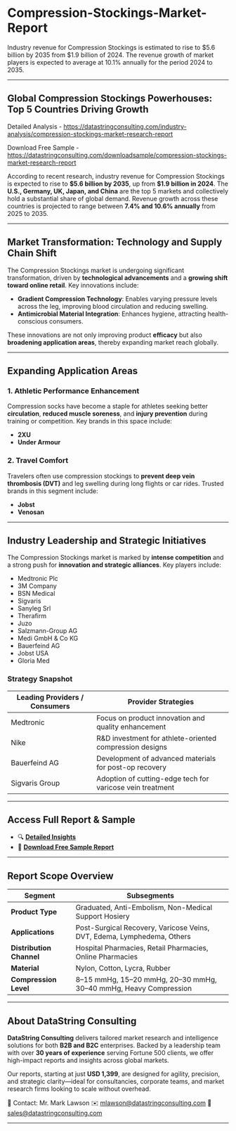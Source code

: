 # Compression-Stockings-Market-Report

Industry revenue for Compression Stockings is estimated to rise to $5.6 billion by 2035 from $1.9 billion of 2024. The revenue growth of market players is expected to average at 10.1% annually for the period 2024 to 2035.

---

## **Global Compression Stockings Powerhouses: Top 5 Countries Driving Growth**

Detailed Analysis - https://datastringconsulting.com/industry-analysis/compression-stockings-market-research-report

Download Free Sample - https://datastringconsulting.com/downloadsample/compression-stockings-market-research-report

According to recent research, industry revenue for Compression Stockings is expected to rise to **\$5.6 billion by 2035**, up from **\$1.9 billion in 2024**. The **U.S., Germany, UK, Japan, and China** are the top 5 markets and collectively hold a substantial share of global demand. Revenue growth across these countries is projected to range between **7.4% and 10.6% annually** from 2025 to 2035.

---

## **Market Transformation: Technology and Supply Chain Shift**

The Compression Stockings market is undergoing significant transformation, driven by **technological advancements** and a **growing shift toward online retail**. Key innovations include:

* **Gradient Compression Technology**: Enables varying pressure levels across the leg, improving blood circulation and reducing swelling.
* **Antimicrobial Material Integration**: Enhances hygiene, attracting health-conscious consumers.

These innovations are not only improving product **efficacy** but also **broadening application areas**, thereby expanding market reach globally.

---

## **Expanding Application Areas**

### **1. Athletic Performance Enhancement**

Compression socks have become a staple for athletes seeking better **circulation**, **reduced muscle soreness**, and **injury prevention** during training or competition. Key brands in this space include:

* **2XU**
* **Under Armour**

### **2. Travel Comfort**

Travelers often use compression stockings to **prevent deep vein thrombosis (DVT)** and leg swelling during long flights or car rides. Trusted brands in this segment include:

* **Jobst**
* **Venosan**

---

## **Industry Leadership and Strategic Initiatives**

The Compression Stockings market is marked by **intense competition** and a strong push for **innovation and strategic alliances**. Key players include:

* Medtronic Plc
* 3M Company
* BSN Medical
* Sigvaris
* Sanyleg Srl
* Therafirm
* Juzo
* Salzmann-Group AG
* Medi GmbH & Co KG
* Bauerfeind AG
* Jobst USA
* Gloria Med

### **Strategy Snapshot**

| **Leading Providers / Consumers** | **Provider Strategies**                                   |
| --------------------------------- | --------------------------------------------------------- |
| Medtronic                         | Focus on product innovation and quality enhancement       |
| Nike                              | R\&D investment for athlete-oriented compression designs  |
| Bauerfeind AG                     | Development of advanced materials for post-op recovery    |
| Sigvaris Group                    | Adoption of cutting-edge tech for varicose vein treatment |

---

## **Access Full Report & Sample**

* 🔍 [**Detailed Insights**](https://datastringconsulting.com/industry-analysis/compression-stockings-market-research-report)
* 📄 [**Download Free Sample Report**](https://datastringconsulting.com/downloadsample/compression-stockings-market-research-report)

---

## **Report Scope Overview**

| **Segment**              | **Subsegments**                                                        |
| ------------------------ | ---------------------------------------------------------------------- |
| **Product Type**         | Graduated, Anti-Embolism, Non-Medical Support Hosiery                  |
| **Applications**         | Post-Surgical Recovery, Varicose Veins, DVT, Edema, Lymphedema, Others |
| **Distribution Channel** | Hospital Pharmacies, Retail Pharmacies, Online Pharmacies              |
| **Material**             | Nylon, Cotton, Lycra, Rubber                                           |
| **Compression Level**    | 8–15 mmHg, 15–20 mmHg, 20–30 mmHg, 30–40 mmHg, Heavy Compression       |

---

## **About DataString Consulting**

**DataString Consulting** delivers tailored market research and intelligence solutions for both **B2B and B2C** enterprises. Backed by a leadership team with over **30 years of experience** serving Fortune 500 clients, we offer high-impact reports and insights across global markets.

Our reports, starting at just **USD 1,399**, are designed for agility, precision, and strategic clarity—ideal for consultancies, corporate teams, and market research firms looking to scale without overhead.

📧 Contact:
Mr. Mark Lawson
✉️ [mlawson@datastringconsulting.com](mailto:mlawson@datastringconsulting.com)
📨 [sales@datastringconsulting.com](mailto:sales@datastringconsulting.com)

---
